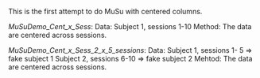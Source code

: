 This is the first attempt to do MuSu with centered columns.

*MuSuDemo_Cent_x_Sess*:
  Data: Subject 1, sessions 1-10
  Method: The data are centered across sessions.

*MuSuDemo_Cent_x_Sess_2_x_5_sessions*:
  Data: Subject 1, sessions 1- 5 => fake subject 1
        Subject 2, sessions 6-10 => fake subject 2
  Mehtod: The data are centered across sessions.